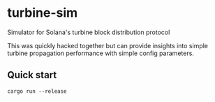 # turbine-sim
Simulator for Solana's turbine block distribution protocol

This was quickly hacked together but can provide insights into simple turbine propagation performance with simple config parameters.

## Quick start
<code>cargo run --release</code>
